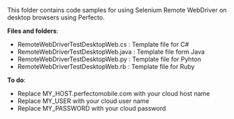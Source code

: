 This folder contains code samples for using Selenium Remote WebDriver on desktop browsers using Perfecto.

**Files and folders**:
- RemoteWebDriverTestDesktopWeb.cs : Template file for C#
- RemoteWebDriverTestDesktopWeb.java : Template file form Java
- RemoteWebDriverTestDesktopWeb.py : Template file for Pyhton
- RemoteWebDriverTestDesktopWeb.rb : Template file for Ruby

**To do**:
- Replace MY_HOST.perfectomobile.com with your cloud host name
- Replace MY_USER with your cloud user name
- Replace MY_PASSWORD with your cloud password
